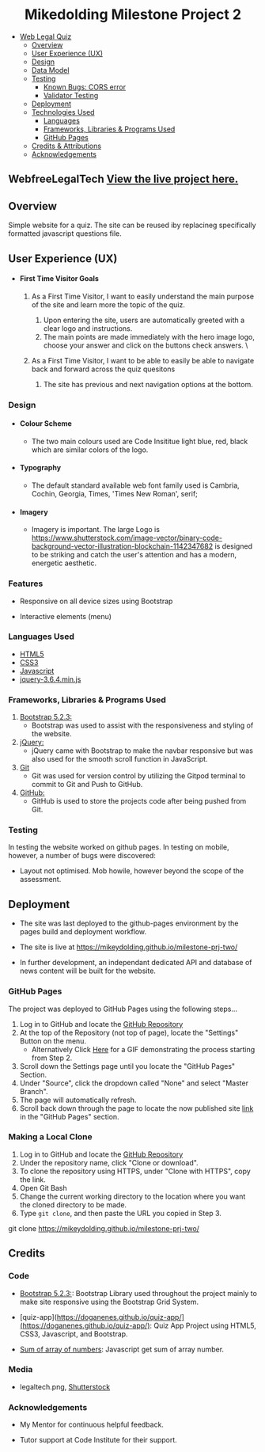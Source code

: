<h1 align="center">Mikedolding Milestone Project 2</h1>

- [Web Legal Quiz](#WebfreeLegalTech)
  - [Overview](#overview)
  - [User Experience (UX)](#User-Experience)
  - [Design](#design)
  - [Data Model](#data-model)
  - [Testing](#testing)
    - [Known Bugs: CORS error](#known-bugs)
    - [Validator Testing](#validator-testing)
  - [Deployment](#deployment)
  - [Technologies Used](#technologies-used)
    - [Languages](#languages-used)
    - [Frameworks, Libraries & Programs Used](#frameworks-libraries--programs-used)
    - [GitHub Pages](#github-pages)
  - [Credits & Attributions](#credits)
  - [Acknowledgements](#acknowledgements)

## WebfreeLegalTech [View the live project here.](https://mikeydolding.github.io/milestone-prj-two/)

## Overview

Simple website for a quiz. The site can be reused iby replacineg specifically formatted javascript questions file.

## User Experience (UX)

- #### First Time Visitor Goals

  1. As a First Time Visitor, I want to easily understand the main purpose of the site and learn more the topic of the quiz.

     1. Upon entering the site, users are automatically greeted with a clear logo and instructions.
     2. The main points are made immediately with the hero image logo, choose your answer and click on the buttons check answers. \

  2. As a First Time Visitor, I want to be able to easily be able to navigate back and forward across the quiz quesitons

     1. The site has previous and next navigation options at the bottom.

### Design

- #### Colour Scheme

  - The two main colours used are Code Insititue light blue, red, black which are similar colors of the logo.

- #### Typography

  - The default standard available web font family used is Cambria, Cochin, Georgia, Times, 'Times New Roman', serif;

- #### Imagery

  - Imagery is important. The large Logo is <https://www.shutterstock.com/image-vector/binary-code-background-vector-illustration-blockchain-1142347682> is designed to be striking and catch the user's attention and has a modern, energetic aesthetic.

### Features

- Responsive on all device sizes using Bootstrap

- Interactive elements (menu)

### Languages Used

- [HTML5](https://en.wikipedia.org/wiki/HTML5)
- [CSS3](https://en.wikipedia.org/wiki/Cascading_Style_Sheets)
- [Javascript](https://en.wikipedia.org/wiki/JavaScript)
- [jquery-3.6.4.min.js](https://code.jquery.com/)

### Frameworks, Libraries & Programs Used

1. [Bootstrap 5.2.3:](https://getbootstrap.com/docs/5.1/)
   - Bootstrap was used to assist with the responsiveness and styling of the website.
2. [jQuery:](https://jquery.com/)
   - jQuery came with Bootstrap to make the navbar responsive but was also used for the smooth scroll function in JavaScript.
3. [Git](https://git-scm.com/)
   - Git was used for version control by utilizing the Gitpod terminal to commit to Git and Push to GitHub.
4. [GitHub:](https://github.com/)
   - GitHub is used to store the projects code after being pushed from Git.

### Testing

In testing the  website worked on github pages. In testing on mobile, however, a number of bugs were discovered:

- Layout not optimised. Mob howile, however beyond the scope of the assessment.

## Deployment

- The site was last deployed to the github-pages environment by the pages build and deployment workflow.

- The site is live at <https://mikeydolding.github.io/milestone-prj-two/>

- In further development, an independant dedicated API and database of news content will be built for the website.

### GitHub Pages

The project was deployed to GitHub Pages using the following steps...

1. Log in to GitHub and locate the [GitHub Repository](https://github.com/)
2. At the top of the Repository (not top of page), locate the "Settings" Button on the menu.
   - Alternatively Click [Here](https://raw.githubusercontent.com/) for a GIF demonstrating the process starting from Step 2.
3. Scroll down the Settings page until you locate the "GitHub Pages" Section.
4. Under "Source", click the dropdown called "None" and select "Master Branch".
5. The page will automatically refresh.
6. Scroll back down through the page to locate the now published site [link](https://github.com) in the "GitHub Pages" section.

### Making a Local Clone

1. Log in to GitHub and locate the [GitHub Repository](https://github.com/)
2. Under the repository name, click "Clone or download".
3. To clone the repository using HTTPS, under "Clone with HTTPS", copy the link.
4. Open Git Bash
5. Change the current working directory to the location where you want the cloned directory to be made.
6. Type `git clone`, and then paste the URL you copied in Step 3.

git clone <https://mikeydolding.github.io/milestone-prj-two/>

## Credits

### Code

- [Bootstrap 5.2.3:](https://getbootstrap.com/docs/5.2.3/): Bootstrap Library used throughout the project mainly to make site responsive using the Bootstrap Grid System.
- [quiz-app](https://doganenes.github.io/quiz-app/](https://doganenes.github.io/quiz-app/): Quiz App Project using HTML5, CSS3, Javascript, and Bootstrap.

- [Sum of array of numbers](https://bobbyhadz.com/blog/javascript-get-sum-of-array-of-numbers): Javascript get sum of array number.

### Media

- legaltech.png, [Shutterstock](https://www.shutterstock.com/image-vector/binary-code-background-vector-illustration-blockchain-1142347682)

### Acknowledgements

- My Mentor for continuous helpful feedback.

- Tutor support at Code Institute for their support.
